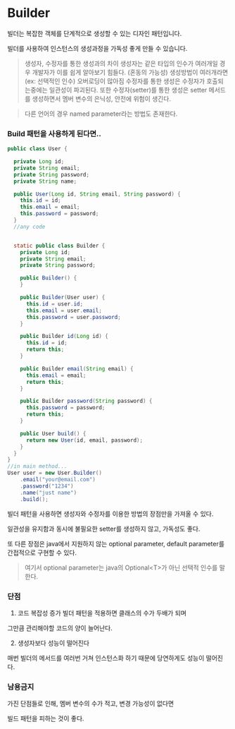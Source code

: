 # Builder

빌더는 복잡한 객체를 단계적으로 생성할 수 있는 디자인 패턴입니다.

빌더를 사용하여 인스턴스의 생성과정을 가독성 좋게 만들 수 있습니다.

> 생성자, 수정자를 통한 생성과의 차이
생성자는 같은 타입의 인수가 여러개일 경우 개발자가 이를 쉽게 알아보기 힘들다. (혼동의 가능성)
생성방법이 여러개라면(ex: 선택적인 인수) 오버로딩이 많아짐
수정자를 통한 생성은 수정자가 호출되는중에는 일관성이 파괴된다.
또한 수정자(setter)를 통한 생성은 setter 메서드를 생성하면서 멤버 변수의 은닉성, 안전에 위험이 생긴다.

> 다른 언어의 경우 named parameter라는 방법도 존재한다.

### Build 패턴을 사용하게 된다면..

```java
public class User {

  private Long id;
  private String email;
  private String password;
  private String name;

  public User(Long id, String email, String password) {
    this.id = id;
    this.email = email;
    this.password = password;
  }
  //any code


  static public class Builder {
    private Long id;
    private String email;
    private String password;

    public Builder() {
    }

    public Builder(User user) {
      this.id = user.id;
      this.email = user.email;
      this.password = user.password;
    }

    public Builder id(Long id) {
      this.id = id;
      return this;
    }

    public Builder email(String email) {
      this.email = email;
      return this;
    }

    public Builder password(String password) {
      this.password = password;
      return this;
    }

    public User build() {
      return new User(id, email, password);
    }
  }
}
//in main method...
User user = new User.Builder()
    .email("your@email.com")
    .password("1234")
    .name("just name")
    .build();

```

빌더 패턴을 사용하면 생성자와 수정자를 이용한 방법의 장점만을 가져올 수 있다.

일관성을 유지함과 동시에 불필요한 setter를 생성하지 않고, 가독성도 좋다.

또 다른 장점은 java에서 지원하지 않는 optional parameter, default parameter를 간접적으로 구현할 수 있다.
> 여기서 optional parameter는 java의 Optional\<T>가 아닌 선택적 인수를 말한다.

### 단점

1. 코드 복잡성 증가
빌더 패턴을 적용하면 클래스의 수가 두배가 되며

그만큼 관리해야할 코드의 양이 늘어난다.

2. 생성자보다 성능이 떨어진다

매번 빌더의 메서드를 여러번 거쳐 인스턴스화 하기 때문에 당연하게도 성능이 떨어진다.

### 남용금지

가진 단점들로 인해, 멤버 변수의 수가 적고, 변경 가능성이 없다면

빌드 패턴을 피하는 것이 좋다.